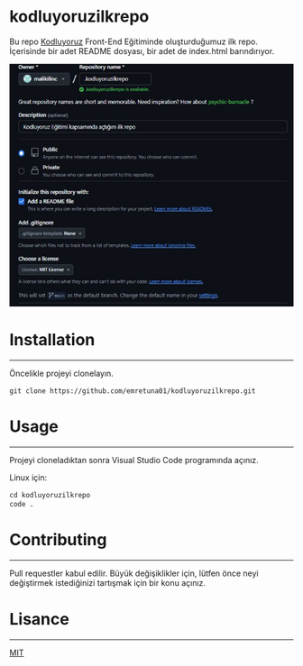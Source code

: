 # kodluyoruzilkrepo

Bu repo [Kodluyoruz](https://www.kodluyoruz.org/) Front-End Eğitiminde oluşturduğumuz ilk repo. İçerisinde bir adet README dosyası, bir adet de index.html barındırıyor.

![ilkrepo](img/repo.jpg)

# Installation
---------
Öncelikle projeyi clonelayın.
```
git clone https://github.com/emretuna01/kodluyoruzilkrepo.git
```

# Usage
---------
Projeyi cloneladıktan sonra Visual Studio Code programında açınız.

Linux için:
```
cd kodluyoruzilkrepo
code .
```

# Contributing
---------
Pull requestler kabul edilir. Büyük değişiklikler için, lütfen önce neyi değiştirmek istediğinizi tartışmak için bir konu açınız.

# Lisance
---------
[MIT](https://choosealicense.com/licenses/mit/)